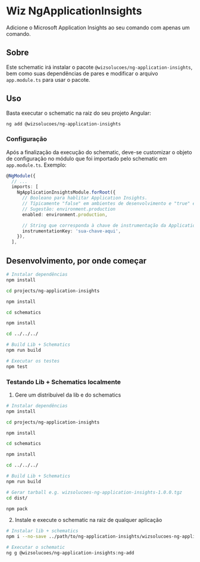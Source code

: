 # Wiz NgApplicationInsights

Adicione o Microsoft Application Insights ao seu comando com apenas um comando. 


## Sobre
Este schematic irá instalar o pacote `@wizsolucoes/ng-application-insights`, bem como suas dependências de pares e modificar o arquivo `app.module.ts` para usar o pacote.

## Uso
Basta executar o schematic na raiz do seu projeto Angular:
```bash
ng add @wizsolucoes/ng-application-insights
```

### Configuração
Após a finalização da execução do schematic, deve-se customizar o objeto de configuração no módulo que foi importado pelo schematic em `app.module.ts`. Exemplo:

```typescript
@NgModule({
  // ...
  imports: [
    NgApplicationInsightsModule.forRoot({
      // Booleano para hablitar Application Insights.
      // Típicamente "false" em ambientes de desenvolvimento e "true" em ambientes de produção.
      // Sugestão: environment.production
      enabled: environment.production,

      // String que corresponda à chave de instrumentação da Application Insights.
      instrumentationKey: 'sua-chave-aqui',
    }),
  ],
```

## Desenvolvimento, por onde começar

```bash
# Instalar dependências
npm install

cd projects/ng-application-insights

npm install

cd schematics

npm install

cd ../../../

# Build Lib + Schematics
npm run build

# Executar os testes
npm test
```

### Testando Lib + Schematics localmente

1. Gere um distribuível da lib e do schematics

```bash
# Instalar dependências
npm install

cd projects/ng-application-insights

npm install

cd schematics

npm install

cd ../../../

# Build Lib + Schematics
npm run build

# Gerar tarball e.g. wizsolucoes-ng-application-insights-1.0.0.tgz
cd dist/

npm pack
```

2. Instale e execute o schematic na raiz de qualquer aplicação
```bash
# Instalar lib + schematics
npm i --no-save ../path/to/ng-application-insights/wizsolucoes-ng-application-insights-1.0.0.tgz

# Executar o schematic
ng g @wizsolucoes/ng-application-insights:ng-add
```
